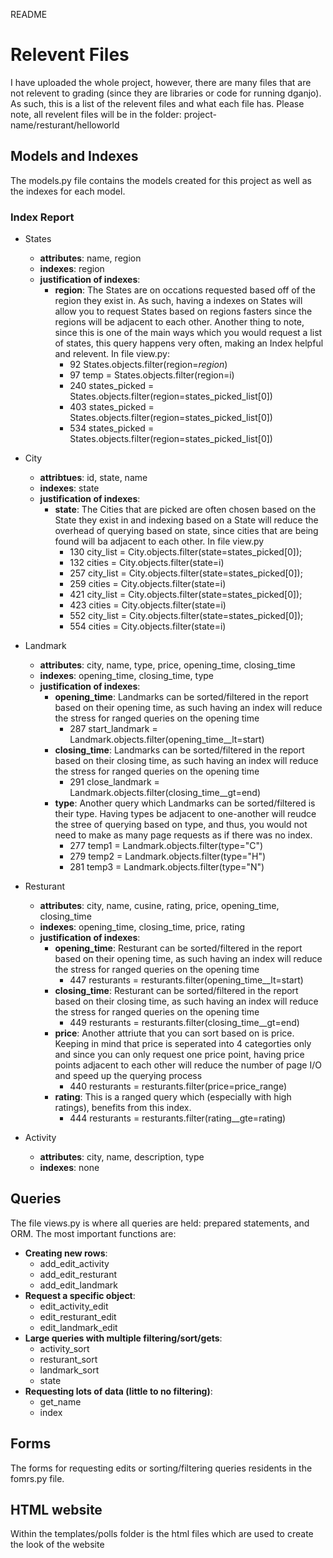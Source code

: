 README
# Relevent Files
I have uploaded the whole project, however, there are many files that are not relevent to grading 
(since they are libraries or code for running dganjo). As such, this is a list of the relevent 
files and what each file has. Please note, all revelent files will be in the folder:
project-name/resturant/helloworld

## Models and Indexes
The models.py file contains the models created for this project as well as the indexes for each model.
### Index Report
* States
  * **attributes**: name, region
  * **indexes**: region
  * **justification of indexes**:
    * **region**: The States are on occations requested based off of the region they exist in. As such,
having a indexes on States will allow you to request States based on regions fasters since the regions
will be adjacent to each other. Another thing to note, since this is one of the main ways which you 
would request a list of states, this query happens very often, making an Index helpful and relevent.
In file view.py:
      * 92     States.objects.filter(region=_region_)
      * 97     temp = States.objects.filter(region=i)
      * 240    states_picked = States.objects.filter(region=states_picked_list[0])
      * 403    states_picked = States.objects.filter(region=states_picked_list[0])
      * 534    states_picked = States.objects.filter(region=states_picked_list[0])
     
* City
  * **attribtues**: id, state, name
  * **indexes**: state
  * **justification of indexes**:
    * **state**: The Cities that are picked are often chosen based on the State they exist in and 
indexing based on a State will reduce the overhead of querying based on state, since cities that are 
being found will ba adjacent to each other. In file view.py
      * 130    city_list = City.objects.filter(state=states_picked[0]);
      * 132    cities = City.objects.filter(state=i)
      * 257    city_list = City.objects.filter(state=states_picked[0]);
      * 259    cities = City.objects.filter(state=i)
      * 421    city_list = City.objects.filter(state=states_picked[0]);
      * 423    cities = City.objects.filter(state=i)
      * 552    city_list = City.objects.filter(state=states_picked[0]);
      * 554    cities = City.objects.filter(state=i)
      
* Landmark
  * **attributes**: city, name, type, price, opening_time, closing_time
  * **indexes**: opening_time, closing_time, type
  * **justification of indexes**:
    * **opening_time**: Landmarks can be sorted/filtered in the report based on their opening time, as such having an index will reduce the stress for ranged queries on the opening time
      * 287    start_landmark = Landmark.objects.filter(opening_time__lt=start)
    * **closing_time**: Landmarks can be sorted/filtered in the report based on their closing time, as such having an index will reduce the stress for ranged queries on the opening time
      * 291    close_landmark = Landmark.objects.filter(closing_time__gt=end)
    * **type**: Another query which Landmarks can be sorted/filtered is their type. Having types be adjacent to one-another will reudce the stree of querying based on type, and thus, you would not need to make as many page requests as if there was no index.
      * 277    temp1 = Landmark.objects.filter(type="C")
      * 279    temp2 = Landmark.objects.filter(type="H")
      * 281    temp3 = Landmark.objects.filter(type="N")
   
* Resturant
  * **attributes**: city, name, cusine, rating, price, opening_time, closing_time
  * **indexes**: opening_time, closing_time, price, rating
  * **justification of indexes**:
    * **opening_time**: Resturant can be sorted/filtered in the report based on their opening time, as such having an index will reduce the stress for ranged queries on the opening time
      * 447    resturants = resturants.filter(opening_time__lt=start)
    * **closing_time**: Resturant can be sorted/filtered in the report based on their closing time, as such having an index will reduce the stress for ranged queries on the opening time
      * 449    resturants = resturants.filter(closing_time__gt=end)
    * **price**: Another attriute that you can sort based on is price. Keeping in mind that price is seperated into 4 categorties only and since you can only request one price point, having price points adjacent to each other will reduce the number of page I/O and speed up the querying process
      * 440    resturants = resturants.filter(price=price_range)
    * **rating**: This is a ranged query which (especially with high ratings), benefits from this index.
      * 444    resturants = resturants.filter(rating__gte=rating)
   
* Activity
  * **attributes**: city, name, description, type
  * **indexes**: none

## Queries
The file views.py is where all queries are held: prepared statements, and ORM. The most important
functions are:
- **Creating new rows**:
  - add_edit_activity
  - add_edit_resturant
  - add_edit_landmark
- **Request a specific object**:
  - edit_activity_edit
  - edit_resturant_edit
  - edit_landmark_edit
- **Large queries with multiple filtering/sort/gets**:
  - activity_sort
  - resturant_sort
  - landmark_sort
  - state
- **Requesting lots of data (little to no filtering)**:
  - get_name
  - index

## Forms
The forms for requesting edits or sorting/filtering queries residents in the fomrs.py file.

## HTML website 
Within the templates/polls folder is the html files which are used to create the look of the website

